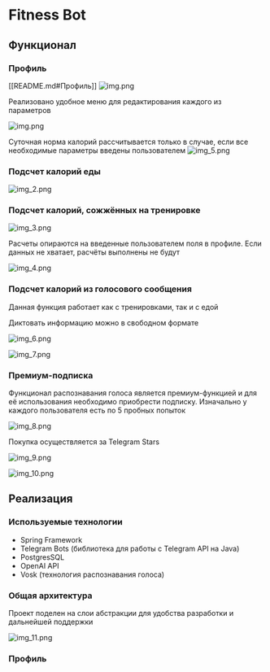 # Fitness Bot

## Функционал

### Профиль
[[README.md#Профиль]]
![img.png](readme-materials/img.png)

Реализовано удобное меню для редактирования каждого из параметров

![img.png](readme-materials/img_1.png)

Суточная норма калорий рассчитывается только в случае, если все необходимые параметры введены пользователем
![img_5.png](readme-materials/img_5.png)


### Подсчет калорий еды
![img_2.png](readme-materials/img_2.png)

### Подсчет калорий, сожжённых на тренировке
![img_3.png](readme-materials/img_3.png)

Расчеты опираются на введенные пользователем поля в профиле. Если данных не хватает, расчёты выполнены не будут

![img_4.png](readme-materials/img_4.png)

### Подсчет калорий из голосового сообщения
Данная функция работает как с тренировками, так и с едой 

Диктовать информацию можно в свободном формате

![img_6.png](readme-materials/img_6.png)

![img_7.png](readme-materials/img_7.png)

### Премиум-подписка
Функционал распознавания голоса является премиум-функцией и для её использования необходимо приобрести подписку. Изначально у каждого пользователя есть по 5 пробных попыток

![img_8.png](readme-materials/img_8.png)

Покупка осуществляется за Telegram Stars

![img_9.png](readme-materials/img_9.png)

![img_10.png](readme-materials/img_10.png)

## Реализация

### Используемые технологии
- Spring Framework
- Telegram Bots (библиотека для работы с Telegram API на Java)
- PostgresSQL
- OpenAI API
- Vosk (технология распознавания голоса)

### Общая архитектура
Проект поделен на слои абстракции для удобства разработки и дальнейшей поддержки

![img_11.png](readme-materials/img_11.png) 

### Профиль